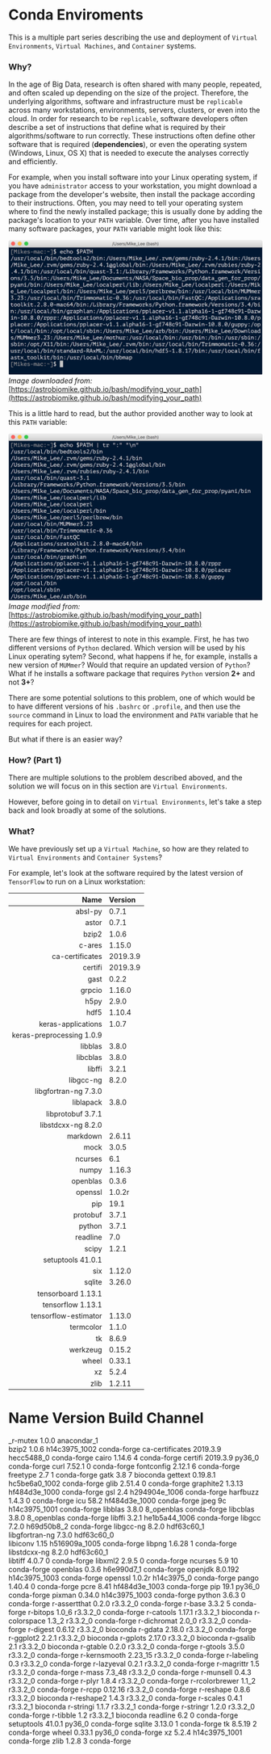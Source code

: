 # **Conda Enviroments**

This is a multiple part series describing the use and deployment of `Virtual Environments`, `Virtual Machines`, and `Container` systems.

### **Why?**

In the age of Big Data, research is often shared with many people, repeated, and often scaled up depending on the size of the project. Therefore, the underlying algorithms, software and infrastructure must be `replicable` across many workstations, environments, servers, clusters, or even into the cloud. In order for research to be `replicable`, software developers often describe a set of instructions that define what is required by their algorithms/software to run correctly. These instructions often define other software that is required (**dependencies**), or even the operating system (Windows, Linux, OS X) that is needed to execute the analyses correctly and efficiently.

For example, when you install software into your Linux operating system, if you have `administrator` access to your workstation, you might download a package from the developer's website, then install the package according to their instructions. Often, you may need to tell your operating system where to find the newly installed package; this is usually done by adding the package's location to your `PATH` variable. Over time, after you have installed many software packages, your `PATH` variable might look like this:

![Path Variable](assets/06-01_path_variable.png)
*Image downloaded from:* [https://astrobiomike.github.io/bash/modifying_your_path](https://astrobiomike.github.io/bash/modifying_your_path)

This is a little hard to read, but the author provided another way to look at this `PATH` variable:

![Path Variable](assets/06-02_path_variable.png)
*Image modified from:* [https://astrobiomike.github.io/bash/modifying_your_path](https://astrobiomike.github.io/bash/modifying_your_path)

There are few things of interest to note in this example. First, he has two different versions of `Python` declared. Which version will be used by his Linux operating sytem? Second, what happens if he, for example, installs a new version of `MUMmer`? Would that require an updated version of `Python`? What if he installs a software package that requires `Python` version **2+** and not **3+**? 

There are some potential solutions to this problem, one of which would be to have different versions of his `.bashrc` or `.profile`, and then use the `source` command in Linux to load the environment and `PATH` variable that he requires for each project.

But what if there is an easier way?

### **How? (Part 1)**

There are multiple solutions to the problem described aboved, and the solution we will focus on in this section are `Virtual Environments`.

However, before going in to detail on `Virtual Environments`, let's take a step back and look broadly at some of the solutions.

### **What?**

We have previously set up a `Virtual Machine`, so how are they related to `Virtual Environments` and `Container Systems`?



For example, let's look at the software required by the latest version of `TensorFlow` to run on a Linux workstation:

| Name | Version |
|-----:|:--------|
| absl-py | 0.7.1 |
| astor | 0.7.1 |
| bzip2 | 1.0.6 |
| c-ares | 1.15.0 |
| ca-certificates | 2019.3.9 |
| certifi | 2019.3.9 |
| gast | 0.2.2 |
| grpcio | 1.16.0 |
| h5py | 2.9.0 |
| hdf5 | 1.10.4 |
| keras-applications | 1.0.7 |
| keras-preprocessing 1.0.9 |
| libblas | 3.8.0 |
| libcblas | 3.8.0 |
| libffi | 3.2.1 |
| libgcc-ng | 8.2.0 |
| libgfortran-ng 7.3.0 |
| liblapack | 3.8.0 |
| libprotobuf 3.7.1 |
| libstdcxx-ng 8.2.0 |
| markdown | 2.6.11 |
| mock | 3.0.5 |
| ncurses | 6.1 |
| numpy | 1.16.3 |
| openblas | 0.3.6 |
| openssl | 1.0.2r |
| pip | 19.1 |
| protobuf | 3.7.1 |
| python | 3.7.1 |
| readline | 7.0 |
| scipy | 1.2.1 |
| setuptools 41.0.1 |
| six | 1.12.0 |
| sqlite | 3.26.0 |
| tensorboard 1.13.1 |
| tensorflow 1.13.1 |
| tensorflow-estimator | 1.13.0 |
| termcolor | 1.1.0 |
| tk | 8.6.9 |
| werkzeug | 0.15.2 |
| wheel | 0.33.1 |
| xz | 5.2.4 |
| zlib | 1.2.11 |



# Name                    Version                   Build  Channel
_r-mutex                  1.0.0               anacondar_1  
bzip2                     1.0.6             h14c3975_1002    conda-forge
ca-certificates           2019.3.9             hecc5488_0    conda-forge
cairo                     1.14.6                        4    conda-forge
certifi                   2019.3.9                 py36_0    conda-forge
curl                      7.52.1                        0    conda-forge
fontconfig                2.12.1                        6    conda-forge
freetype                  2.7                           1    conda-forge
gatk                      3.8                           7    bioconda
gettext                   0.19.8.1          hc5be6a0_1002    conda-forge
glib                      2.51.4                        0    conda-forge
graphite2                 1.3.13            hf484d3e_1000    conda-forge
gsl                       2.4               h294904e_1006    conda-forge
harfbuzz                  1.4.3                         0    conda-forge
icu                       58.2              hf484d3e_1000    conda-forge
jpeg                      9c                h14c3975_1001    conda-forge
libblas                   3.8.0                8_openblas    conda-forge
libcblas                  3.8.0                8_openblas    conda-forge
libffi                    3.2.1             he1b5a44_1006    conda-forge
libgcc                    7.2.0                h69d50b8_2    conda-forge
libgcc-ng                 8.2.0                hdf63c60_1  
libgfortran-ng            7.3.0                hdf63c60_0  
libiconv                  1.15              h516909a_1005    conda-forge
libpng                    1.6.28                        1    conda-forge
libstdcxx-ng              8.2.0                hdf63c60_1  
libtiff                   4.0.7                         0    conda-forge
libxml2                   2.9.5                         0    conda-forge
ncurses                   5.9                          10    conda-forge
openblas                  0.3.6                h6e990d7_1    conda-forge
openjdk                   8.0.192           h14c3975_1003    conda-forge
openssl                   1.0.2r               h14c3975_0    conda-forge
pango                     1.40.4                        0    conda-forge
pcre                      8.41              hf484d3e_1003    conda-forge
pip                       19.1                     py36_0    conda-forge
pixman                    0.34.0            h14c3975_1003    conda-forge
python                    3.6.3                         0    conda-forge
r-assertthat              0.2.0                  r3.3.2_0    conda-forge
r-base                    3.3.2                         5    conda-forge
r-bitops                  1.0_6                  r3.3.2_0    conda-forge
r-catools                 1.17.1                 r3.3.2_1    bioconda
r-colorspace              1.3_2                  r3.3.2_0    conda-forge
r-dichromat               2.0_0                  r3.3.2_0    conda-forge
r-digest                  0.6.12                 r3.3.2_0    bioconda
r-gdata                   2.18.0                 r3.3.2_0    conda-forge
r-ggplot2                 2.2.1                  r3.3.2_0    bioconda
r-gplots                  2.17.0                 r3.3.2_0    bioconda
r-gsalib                  2.1                    r3.3.2_0    bioconda
r-gtable                  0.2.0                  r3.3.2_0    conda-forge
r-gtools                  3.5.0                  r3.3.2_0    conda-forge
r-kernsmooth              2.23_15                r3.3.2_0    conda-forge
r-labeling                0.3                    r3.3.2_0    conda-forge
r-lazyeval                0.2.1                  r3.3.2_0    conda-forge
r-magrittr                1.5                    r3.3.2_0    conda-forge
r-mass                    7.3_48                 r3.3.2_0    conda-forge
r-munsell                 0.4.3                  r3.3.2_0    conda-forge
r-plyr                    1.8.4                  r3.3.2_0    conda-forge
r-rcolorbrewer            1.1_2                  r3.3.2_0    conda-forge
r-rcpp                    0.12.16                r3.3.2_0    conda-forge
r-reshape                 0.8.6                  r3.3.2_0    bioconda
r-reshape2                1.4.3                  r3.3.2_0    conda-forge
r-scales                  0.4.1                  r3.3.2_1    bioconda
r-stringi                 1.1.7                  r3.3.2_1    conda-forge
r-stringr                 1.2.0                  r3.3.2_0    conda-forge
r-tibble                  1.2                    r3.3.2_1    bioconda
readline                  6.2                           0    conda-forge
setuptools                41.0.1                   py36_0    conda-forge
sqlite                    3.13.0                        1    conda-forge
tk                        8.5.19                        2    conda-forge
wheel                     0.33.1                   py36_0    conda-forge
xz                        5.2.4             h14c3975_1001    conda-forge
zlib                      1.2.8                         3    conda-forge
